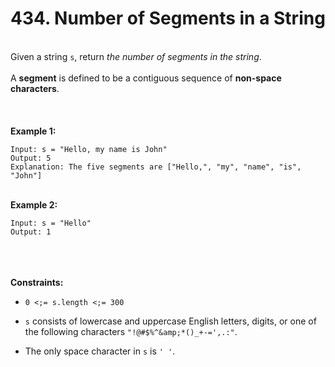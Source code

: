 # 434. Number of Segments in a String

<br />Given a string `s`, return <em>the number of segments in the string</em>.<br />
<br />A **segment** is defined to be a contiguous sequence of **non-space characters**.<br />
<br /> <br />
<br />**Example 1:**<br />
```
Input: s = "Hello, my name is John"
Output: 5
Explanation: The five segments are ["Hello,", "my", "name", "is", "John"]
```
<br />**Example 2:**<br />
```
Input: s = "Hello"
Output: 1
```
<br /> <br />
<br />**Constraints:**<br />

* `0 <;= s.length <;= 300`

* `s` consists of lowercase and uppercase English letters, digits, or one of the following characters `"!@#$%^&amp;*()_+-=',.:"`.

* The only space character in `s` is `' '`.